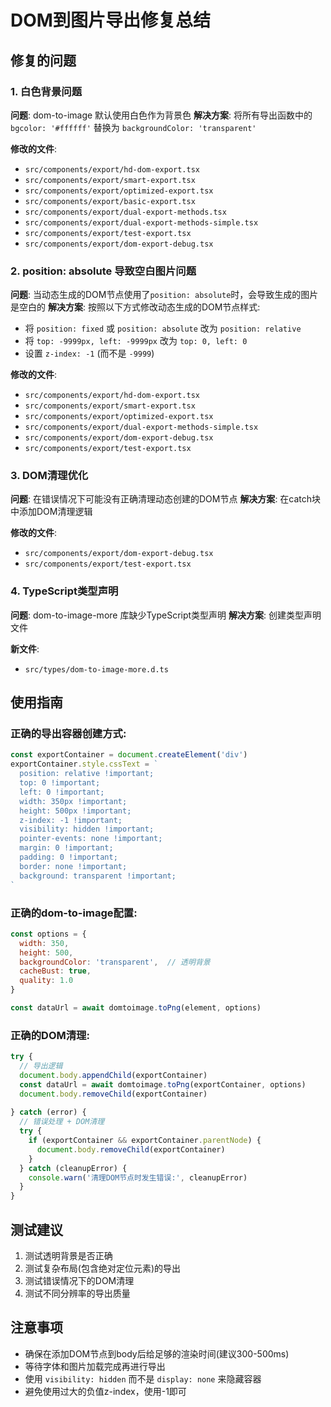 # DOM到图片导出修复总结

## 修复的问题

### 1. 白色背景问题
**问题**: dom-to-image 默认使用白色作为背景色
**解决方案**: 将所有导出函数中的 `bgcolor: '#ffffff'` 替换为 `backgroundColor: 'transparent'`

**修改的文件**:
- `src/components/export/hd-dom-export.tsx`
- `src/components/export/smart-export.tsx`
- `src/components/export/optimized-export.tsx`
- `src/components/export/basic-export.tsx`
- `src/components/export/dual-export-methods.tsx`
- `src/components/export/dual-export-methods-simple.tsx`
- `src/components/export/test-export.tsx`
- `src/components/export/dom-export-debug.tsx`

### 2. position: absolute 导致空白图片问题
**问题**: 当动态生成的DOM节点使用了`position: absolute`时，会导致生成的图片是空白的
**解决方案**: 按照以下方式修改动态生成的DOM节点样式:
- 将 `position: fixed` 或 `position: absolute` 改为 `position: relative`
- 将 `top: -9999px, left: -9999px` 改为 `top: 0, left: 0`
- 设置 `z-index: -1` (而不是 `-9999`)

**修改的文件**:
- `src/components/export/hd-dom-export.tsx`
- `src/components/export/smart-export.tsx`
- `src/components/export/optimized-export.tsx`
- `src/components/export/dual-export-methods-simple.tsx`
- `src/components/export/dom-export-debug.tsx`
- `src/components/export/test-export.tsx`

### 3. DOM清理优化
**问题**: 在错误情况下可能没有正确清理动态创建的DOM节点
**解决方案**: 在catch块中添加DOM清理逻辑

**修改的文件**:
- `src/components/export/dom-export-debug.tsx`
- `src/components/export/test-export.tsx`

### 4. TypeScript类型声明
**问题**: dom-to-image-more 库缺少TypeScript类型声明
**解决方案**: 创建类型声明文件

**新文件**:
- `src/types/dom-to-image-more.d.ts`

## 使用指南

### 正确的导出容器创建方式:

```javascript
const exportContainer = document.createElement('div')
exportContainer.style.cssText = `
  position: relative !important;
  top: 0 !important;
  left: 0 !important;
  width: 350px !important;
  height: 500px !important;
  z-index: -1 !important;
  visibility: hidden !important;
  pointer-events: none !important;
  margin: 0 !important;
  padding: 0 !important;
  border: none !important;
  background: transparent !important;
`
```

### 正确的dom-to-image配置:

```javascript
const options = {
  width: 350,
  height: 500,
  backgroundColor: 'transparent',  // 透明背景
  cacheBust: true,
  quality: 1.0
}

const dataUrl = await domtoimage.toPng(element, options)
```

### 正确的DOM清理:

```javascript
try {
  // 导出逻辑
  document.body.appendChild(exportContainer)
  const dataUrl = await domtoimage.toPng(exportContainer, options)
  document.body.removeChild(exportContainer)
  
} catch (error) {
  // 错误处理 + DOM清理
  try {
    if (exportContainer && exportContainer.parentNode) {
      document.body.removeChild(exportContainer)
    }
  } catch (cleanupError) {
    console.warn('清理DOM节点时发生错误:', cleanupError)
  }
}
```

## 测试建议

1. 测试透明背景是否正确
2. 测试复杂布局(包含绝对定位元素)的导出
3. 测试错误情况下的DOM清理
4. 测试不同分辨率的导出质量

## 注意事项

- 确保在添加DOM节点到body后给足够的渲染时间(建议300-500ms)
- 等待字体和图片加载完成再进行导出
- 使用 `visibility: hidden` 而不是 `display: none` 来隐藏容器
- 避免使用过大的负值z-index，使用-1即可
